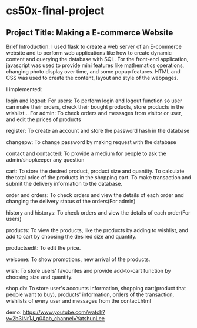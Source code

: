 # cs50x-final-project

## Project Title: Making a E-commerce Website

Brief Introduction:
I used flask to create a web server of an E-commerce website and to perform web applications like how to create dynamic content and querying the database with SQL.
For the front-end application, javascript was used to provide mini features like mathematics operations, changing photo display over time, and some popup features.
HTML and CSS was used to create the content, layout and style of the webpages.

I implemented:

login and logout:
For users: To perform login and logout function so user can make their orders, check their bought products, store products in the wishlist...
For admin: To check orders and messages from visitor or user, and edit the prices of products

register:
To create an account and store the password hash in the database

changepw:
To change password by making request with the database

contact and contacted:
To provide a medium for people to ask the admin/shopkeeper any question

cart:
To store the desired product, product size and quantity. To calculate the total price of the products in the shopping cart.
To make transaction and submit the delivery information to the database.

order and orders:
To check orders and view the details of each order and changing the delivery status of the orders(For admin)

history and historys:
To check orders and view the details of each order(For users)

products:
To view the products, like the products by adding to wishlist, and add to cart by choosing the desired size and quantity.

productsedit:
To edit the price.

welcome:
To show promotions, new arrival of the products.

wish:
To store users' favourites and provide add-to-cart function by choosing size and quantity.

shop.db:
To store user's accounts information, shopping cart(product that people want to buy), products' information,
orders of the transaction, wishlists of every user and messages from the contact.html

demo:
https://www.youtube.com/watch?v=2b3INr1J_g0&ab_channel=YatshunLee
